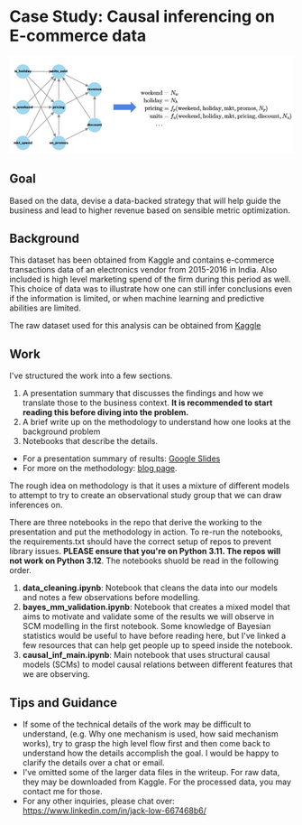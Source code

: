 # Case Study: Causal inferencing on E-commerce data

![Causal flow](/assets/dag_shared.jpg "Causal flow")

## Goal

Based on the data, devise a data-backed strategy that will help guide the business and lead to higher revenue based on sensible metric optimization. 

## Background

This dataset has been obtained from Kaggle and contains e-commerce transactions data of an electronics vendor from 2015-2016 in India. Also included is high level marketing spend of the firm during this period as well. This choice of data was to illustrate how one can still infer conclusions even if the information is limited, or when machine learning and predictive abilities are limited. 

The raw dataset used for this analysis can be obtained from [Kaggle](https://www.kaggle.com/datasets/datatattle/dt-mart-market-mix-modeling) 

## Work

I've structured the work into a few sections.

1. A presentation summary that discusses the findings and how we translate those to the business context. **It is recommended to start reading this before diving into the problem.**
2. A brief write up on the methodology to understand how one looks at the background problem
3. Notebooks that describe the details.


- For a presentation summary of results: [Google Slides](https://docs.google.com/presentation/d/1nncf-fzmn0jox9lDAzNZjUyxRQ0v1vJn9shwO0JnfbA/edit?usp=sharing)
- For more on the methodology: [blog page](https://lowlowjack.github.io/2024-09-29-going-from-analytics-to-science/).

The rough idea on methodology is that it uses a mixture of different models to attempt to try to create an observational study group that we can draw inferences on. 

There are three notebooks in the repo that derive the working to the presentation and put the methodology in action. To re-run the notebooks, the requirements.txt should have the correct setup of repos to prevent library issues. **PLEASE ensure that you're on Python 3.11. The repos will not work on Python 3.12**. The notebooks shuold be read in the following order.

1. **data_cleaning.ipynb**: Notebook that cleans the data into our models and notes a few observations before modelling. 
2. **bayes_mm_validation.ipynb**: Notebook that creates a mixed model that aims to motivate and validate some of the results we will observe in SCM modelling in the first notebook. Some knowledge of Bayesian statistics would be useful to have before reading here, but I've linked a few resources that can help get people up to speed inside the notebook.
3. **causal_inf_main.ipynb**: Main notebook that uses structural causal models (SCMs) to model causal relations between different features that we are observing. 

## Tips and Guidance
- If some of the technical details of the work may be difficult to understand, (e.g. Why one mechanism is used, how said mechanism works), try to grasp the high level flow first and then come back to understand how the details accomplish the goal. I would be happy to clarify the details over a chat or email.
- I've omitted some of the larger data files in the writeup. For raw data, they may be downloaded from Kaggle. For the processed data, you may contact me for those. 
- For any other inquiries, please chat over: https://www.linkedin.com/in/jack-low-667468b6/ 